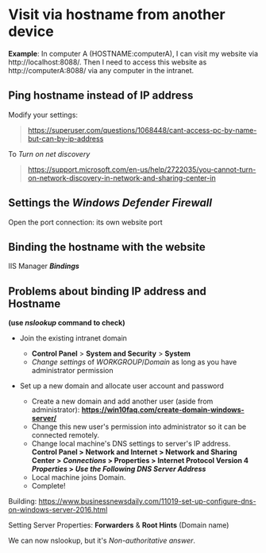 # Visit via hostname from another device

**Example**: In computer A (HOSTNAME:computerA), I can visit my website via http://localhost:8088/. Then I need to access this website as http://computerA:8088/ via any computer in the intranet.

## Ping hostname instead of IP address
Modify your settings:
> https://superuser.com/questions/1068448/cant-access-pc-by-name-but-can-by-ip-address

To *Turn on net discovery*
> https://support.microsoft.com/en-us/help/2722035/you-cannot-turn-on-network-discovery-in-network-and-sharing-center-in

## Settings the *Windows Defender Firewall*
Open the port connection: its own website port

## Binding the hostname with the website
IIS Manager ***Bindings***

## Problems about binding IP address and Hostname 
**(use *nslookup* command to check)**
- Join the existing intranet domain
  - **Control Panel** > **System and Security** > **System**
  - *Change settings* of *WORKGROUP*/*Domain* as long as you have administrator permission

- Set up a new domain and allocate user account and password
  - Create a new domain and add another user (aside from administrator): **https://win10faq.com/create-domain-windows-server/**
  - Change this new user's permission into administrator so it can be connected remotely.
  - Change local machine's DNS settings to server's IP address.   
    **Control Panel > Network and Internet > Network and Sharing Center > *Connections* > Properties > Internet Protocol Version 4 *Properties* > *Use the Following DNS Server Address***
  - Local machine joins Domain.
  - Complete!
    

Building: https://www.businessnewsdaily.com/11019-set-up-configure-dns-on-windows-server-2016.html

Setting Server Properties: **Forwarders** & **Root Hints** (Domain name)

We can now nslookup, but it's *Non-authoritative answer*.


